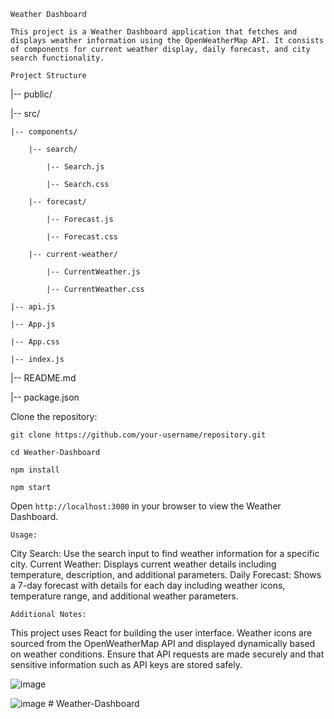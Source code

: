 `Weather Dashboard`

`This project is a Weather Dashboard application that fetches and displays weather information using the OpenWeatherMap API. It consists of components for current weather display, daily forecast, and city search functionality.`




`Project Structure`


|-- public/

|-- src/

    |-- components/

        |-- search/

            |-- Search.js

            |-- Search.css

        |-- forecast/

            |-- Forecast.js

            |-- Forecast.css

        |-- current-weather/

            |-- CurrentWeather.js

            |-- CurrentWeather.css

    |-- api.js

    |-- App.js

    |-- App.css

    |-- index.js

|-- README.md

|-- package.json



Clone the repository:

`git clone https://github.com/your-username/repository.git`

`cd Weather-Dashboard`

`npm install`

`npm start`


Open `http://localhost:3000` in your browser to view the Weather Dashboard.


`Usage:`


City Search: Use the search input to find weather information for a specific city.
Current Weather: Displays current weather details including temperature, description, and additional parameters.
Daily Forecast: Shows a 7-day forecast with details for each day including weather icons, temperature range, and additional weather parameters.


`Additional Notes:`


This project uses React for building the user interface.
Weather icons are sourced from the OpenWeatherMap API and displayed dynamically based on weather conditions.
Ensure that API requests are made securely and that sensitive information such as API keys are stored safely.


![image](https://github.com/Shaquibcode01/Weather-Dashboard/assets/119671108/92c6680a-1968-40c6-8278-15a5fa809dd3)

![image](https://github.com/Shaquibcode01/Weather-Dashboard/assets/119671108/e720cbb5-d7c3-4162-b7a3-782376ce63a7)
#   W e a t h e r - D a s h b o a r d  
 